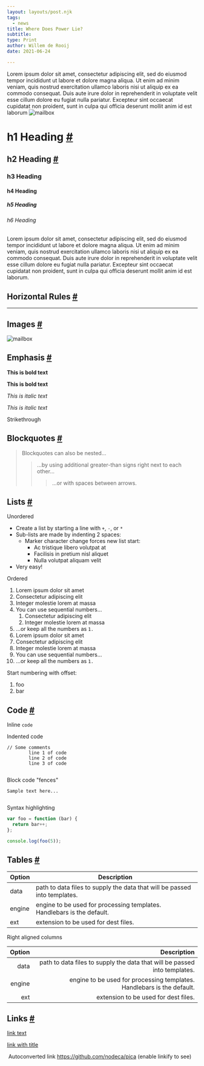 ```yaml
---
layout: layouts/post.njk
tags:
  - news
title: Where Does Power Lie?
subtitle: 
type: Print
author: Willem de Rooij
date: 2021-06-24

---
```


Lorem ipsum dolor sit amet, consectetur adipiscing elit, sed do eiusmod tempor incididunt ut labore et dolore magna aliqua. Ut enim ad minim veniam, quis nostrud exercitation ullamco laboris nisi ut aliquip ex ea commodo consequat. Duis aute irure dolor in reprehenderit in voluptate velit esse cillum dolore eu fugiat nulla pariatur. Excepteur sint occaecat cupidatat non proident, sunt in culpa qui officia deserunt mollit anim id est laborum ![mailbox](https://picsum.photos/1000/700)        

# h1 Heading [#](http://localhost:5500/news/Test/#h1-heading)

## h2 Heading [#](http://localhost:5500/news/Test/#h2-heading)

### h3 Heading

#### h4 Heading

##### h5 Heading

###### h6 Heading

Lorem ipsum dolor sit amet, consectetur adipiscing elit, sed do eiusmod tempor incididunt ut labore et dolore magna aliqua. Ut enim ad minim veniam, quis nostrud exercitation ullamco laboris nisi ut aliquip ex ea commodo consequat. Duis aute irure dolor in reprehenderit in voluptate velit esse cillum dolore eu fugiat nulla pariatur. Excepteur sint occaecat cupidatat non proident, sunt in culpa qui officia deserunt mollit anim id est laborum.        

## Horizontal Rules [#](http://localhost:5500/news/Test/#horizontal-rules)

------

## Images [#](http://localhost:5500/news/Test/#image)

![mailbox](https://picsum.photos/900/600)

## Emphasis [#](http://localhost:5500/news/Test/#emphasis)

**This is bold text**

**This is bold text**

*This is italic text*

*This is italic text*

Strikethrough

## Blockquotes [#](http://localhost:5500/news/Test/#blockquotes)

> Blockquotes can also be nested...
>
> > ...by using additional greater-than signs right next to each other...
> >
> > > ...or with spaces between arrows.

## Lists [#](http://localhost:5500/news/Test/#lists)

Unordered

- Create a list by starting a line with `+`, `-`, or `*`
- Sub-lists are made by indenting 2 spaces:            
  - Marker character change forces new list start:                
    - Ac tristique libero volutpat at
    - Facilisis in pretium nisl aliquet
    - Nulla volutpat aliquam velit
- Very easy!

Ordered

1. ​Lorem ipsum dolor sit amet                      
2. Consectetur adipiscing elit
3. Integer molestie lorem at massa
4. You can use sequential numbers...
   1. Consectetur adipiscing elit
   2. Integer molestie lorem at massa
5. ...or keep all the numbers as `1.`
6. ​Lorem ipsum dolor sit amet                      
7. Consectetur adipiscing elit
8. Integer molestie lorem at massa
9. You can use sequential numbers...
10. ...or keep all the numbers as `1.`

Start numbering with offset:

1. foo
2. bar

## Code [#](http://localhost:5500/news/Test/#code)

Inline `code`

Indented code

```
// Some comments
        line 1 of code
        line 2 of code
        line 3 of code
        
```

Block code "fences"

```
Sample text here...
        
```

Syntax highlighting

```js
var foo = function (bar) {
  return bar++;
};

console.log(foo(5));
```

## Tables [#](http://localhost:5500/news/Test/#tables)

| Option | Description                                                  |
| ------ | ------------------------------------------------------------ |
| data   | path to data files to supply the data that will be passed into templates. |
| engine | engine to be used for processing templates. Handlebars is the default. |
| ext    | extension to be used for dest files.                         |

Right aligned columns

| Option |                                                  Description |
| -----: | -----------------------------------------------------------: |
|   data | path to data files to supply the data that will be passed into templates. |
| engine | engine to be used for processing templates. Handlebars is the default. |
|    ext |                         extension to be used for dest files. |

## Links [#](http://localhost:5500/news/Test/#links)

[link text](http://dev.nodeca.com)

[link with title](http://nodeca.github.io/pica/demo/)

​          Autoconverted link https://github.com/nodeca/pica (enable linkify          to see)        